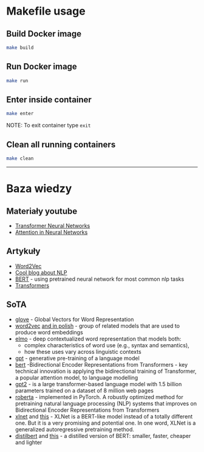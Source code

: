 # Makefile usage

## Build Docker image
```bash
make build
```

## Run Docker image
```bash
make run
```

## Enter inside container
```bash
make enter
```

NOTE: To exit container type `exit`

## Clean all running containers
```bash 
make clean
```

***
# Baza wiedzy
## Materiały youtube
*  [Transformer Neural Networks](https://www.youtube.com/watch?v=TQQlZhbC5ps&fbclid=IwAR0DSwpVBZLzdUTgPSG0HCPfSmk2mCae_i-PtinUNppcjLHjg6Oug4zWFL4)
*  [Attention in Neural Networks](https://www.youtube.com/watch?v=W2rWgXJBZhU&fbclid=IwAR1lcQAOhc3Xz3Y7MNeQ5n7ftpS6ek8x_7o3sFE1fVaEnHTa5lKVIgFnVPE) 

## Artykuły
* [Word2Vec](http://jalammar.github.io/illustrated-word2vec/)
* [Cool blog about NLP](https://openai.com/blog/better-language-models/)
* [BERT](https://ai.googleblog.com/2018/11/open-sourcing-bert-state-of-art-pre.html) - using pretrained neural network for most common nlp tasks
* [Transformers](http://jalammar.github.io/illustrated-transformer/)

## SoTA 
*   [glove](https://nlp.stanford.edu/projects/glove/) - Global Vectors for Word Representation
*   [word2vec](https://en.wikipedia.org/wiki/Word2vec) [and in polish](http://www.deepdata.pl/uncategorized/przygotowanie-polskiego-modelu-word2vec-z-wykorzystaniem-korpusu-opensubtitles/) - group of related models that are used to produce word embeddings
*   [elmo](https://allennlp.org/elmo) - deep contextualized word representation that models both:
    - complex characteristics of word use (e.g., syntax and semantics), 
    - how these uses vary across linguistic contexts
*   [gpt](https://cdn.openai.com/research-covers/language-unsupervised/language_understanding_paper.pdf) - generative pre-training of a language model  
*   [bert](https://towardsdatascience.com/bert-explained-state-of-the-art-language-model-for-nlp-f8b21a9b6270) -Bidirectional Encoder Representations from Transformers - key technical innovation is applying the bidirectional training of Transformer, a popular attention model, to language modelling
*   [gpt2](https://github.com/openai/gpt-2) - is a large transformer-based language model with 1.5 billion parameters trained on a dataset of 8 million web pages
*   [roberta](https://ai.facebook.com/blog/roberta-an-optimized-method-for-pretraining-self-supervised-nlp-systems/) - implemented in PyTorch. A robustly optimized method for pretraining natural language processing (NLP) systems that improves on Bidirectional Encoder Representations from Transformers
*   [xlnet](https://medium.com/dair-ai/xlnet-outperforms-bert-on-several-nlp-tasks-9ec867bb563b) and [this](https://towardsdatascience.com/what-is-xlnet-and-why-it-outperforms-bert-8d8fce710335) - XLNet is a BERT-like model instead of a totally different one. But it is a very promising and potential one. In one word, XLNet is a generalized autoregressive pretraining method.
*   [distilbert](https://medium.com/huggingface/distilbert-8cf3380435b5) and [this](https://arxiv.org/pdf/1910.01108.pdf) - a distilled version of BERT: smaller, faster, cheaper and lighter 


